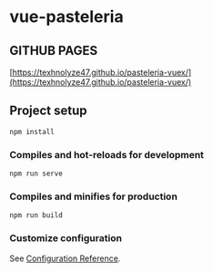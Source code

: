 # vue-pasteleria

## GITHUB PAGES

[https://texhnolyze47.github.io/pasteleria-vuex/](https://texhnolyze47.github.io/pasteleria-vuex/)

## Project setup

```
npm install
```

### Compiles and hot-reloads for development

```
npm run serve
```

### Compiles and minifies for production

```
npm run build
```

### Customize configuration

See [Configuration Reference](https://cli.vuejs.org/config/).
